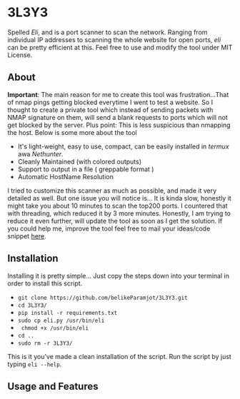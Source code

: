 # 3L3Y3

Spelled _Eli_, and is a port scanner to scan the network. Ranging from individual IP addresses to scanning the whole website for open ports, _eli_ can be pretty efficient at this. Feel free to use and modify the tool under MIT License.

## About
__Important__: The main reason for me to create this tool was frustration...That of nmap pings getting blocked everytime I went to test a website. So I thought to create a private tool which instead of sending packets with NMAP signature on them, will send a blank requests to ports which will not get blocked by the server. Plus point: This is less suspicious than nmapping the host. Below is some more about the tool

  - It's light-weight, easy to use, compact, can be easily installed in _termux_ awa _Nethunter_.
  - Cleanly Maintained (with colored outputs)
  - Support to output in a file ( greppable format )
  - Automatic HostName Resolution
  
I tried to customize this scanner as much as possible, and made it very detailed as well. But one issue you will notice is... It is kinda slow, honestly it might take you about 10 minutes to scan the top200 ports. I countered that with threading, which reduced it by 3 more minutes. Honestly, I am trying to reduce it even further, will update the tool as soon as I get the solution. If you could help me, improve the tool feel free to mail your ideas/code snippet [here](mailto:theprojax@protonmail.com). 

## Installation

Installing it is pretty simple... Just copy the steps down into your terminal in order to install this script.

- ```git clone https://github.com/belikeParamjot/3L3Y3.git```
- ```cd 3L3Y3/```
- ```pip install -r requirements.txt```
- ```sudo cp eli.py /usr/bin/eli```
- ``` chmod +x /usr/bin/eli```
- ```cd ..```
- ```sudo rm -r 3L3Y3/```

This is it you've made a clean installation of the script. Run the script by just typing ```eli --help```.

## Usage and Features
